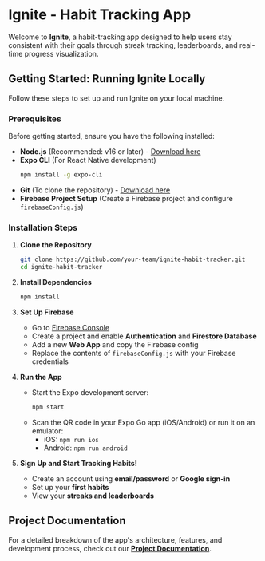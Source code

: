 # **Ignite - Habit Tracking App**

Welcome to **Ignite**, a habit-tracking app designed to help users stay consistent with their goals through streak tracking, leaderboards, and real-time progress visualization.

## **Getting Started: Running Ignite Locally**
Follow these steps to set up and run Ignite on your local machine.

### **Prerequisites**
Before getting started, ensure you have the following installed:
- **Node.js** (Recommended: v16 or later) - [Download here](https://nodejs.org/)
- **Expo CLI** (For React Native development)
  ```sh
  npm install -g expo-cli
  ```
- **Git** (To clone the repository) - [Download here](https://git-scm.com/)
- **Firebase Project Setup** (Create a Firebase project and configure `firebaseConfig.js`)

### **Installation Steps**
1. **Clone the Repository**
   ```sh
   git clone https://github.com/your-team/ignite-habit-tracker.git
   cd ignite-habit-tracker
   ```

2. **Install Dependencies**
   ```sh
   npm install
   ```

3. **Set Up Firebase**
   - Go to [Firebase Console](https://console.firebase.google.com/)
   - Create a project and enable **Authentication** and **Firestore Database**
   - Add a new **Web App** and copy the Firebase config
   - Replace the contents of `firebaseConfig.js` with your Firebase credentials

4. **Run the App**
   - Start the Expo development server:
     ```sh
     npm start
     ```
   - Scan the QR code in your Expo Go app (iOS/Android) or run it on an emulator:
     - iOS: `npm run ios`
     - Android: `npm run android`

5. **Sign Up and Start Tracking Habits!**
   - Create an account using **email/password** or **Google sign-in**
   - Set up your **first habits**
   - View your **streaks and leaderboards**

## **Project Documentation**
For a detailed breakdown of the app's architecture, features, and development process, check out our **[Project Documentation](https://drive.google.com/drive/folders/1My5z49qPy2h6xCVJAIuNypgWTBHHSvuq?usp=sharing)**.
